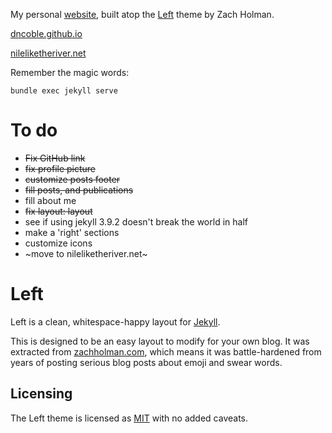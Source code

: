 My personal [website](nileliketheriver.net), built atop the [Left](https://github.com/holman/left) theme by Zach Holman.

[dncoble.github.io](dncoble.github.io)

[nileliketheriver.net](https://www.nileliketheriver.net)

Remember the magic words:

`bundle exec jekyll serve`
# To do

 * ~~Fix GitHub link~~
 * ~~fix profile picture~~
 * ~~customize posts footer~~
 * ~~fill posts, and publications~~
 * fill about me
 * ~~fix layout: layout~~
 * see if using jekyll 3.9.2 doesn't break the world in half
 * make a 'right' sections
 * customize icons
 * ~move to nileliketheriver.net~

# Left

Left is a clean, whitespace-happy layout for [Jekyll](https://github.com/mojombo/jekyll).

This is designed to be an easy layout to modify for your own blog. It was
extracted from [zachholman.com](http://zachholman.com/), which means it was
battle-hardened from years of posting serious blog posts about emoji and swear
words.

## Licensing

The Left theme is licensed as [MIT](https://github.com/holman/left/blob/gh-pages/LICENSE) with no
added caveats.
